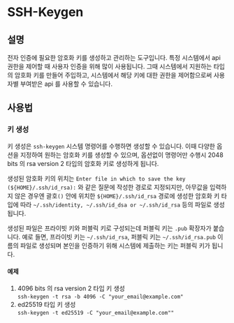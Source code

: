 <style>
  h1:first-of-type { display:none; }
</style>

# [맥쓰네 블로그](/ "https://home-max.github.io")

# SSH-Keygen
## 설명
전자 인증에 필요한 암호화 키를 생성하고 관리하는 도구입니다.
특정 시스템에서 api 권한을 제어할 때 사용자 인증을 위해 많이 사용됩니다.
그때 시스템에서 지원하는 타입의 암호화 키를 만들어 주입하고, 시스템에서 해당 키에 대한 권한을 제어함으로써 사용자별 부여받은 api 를 사용할 수 있습니다.

## 사용법
### 키 생성

키 생성은 `ssh-keygen` 시스템 명령어를 수행하면 생성할 수 있습니다.
이때 다양한 옵션을 지정하여 원하는 암호화 키를 생성할 수 있으며, 옵션없이 명령어만 수행시 2048 bits 의 rsa version 2 타입의 암호화 키로 생성하게 됩니다.

생성된 암호화 키의 위치는 `Enter file in which to save the key (${HOME}/.ssh/id_rsa):` 와 같은 질문에 작성한 경로로 지정되지만, 아무값을 입력하지 않은 경우엔 괄호`()` 안에 위치한 `${HOME}/.ssh/id_rsa` 경로에 생성한 암호화 키 타입에 따라 `~/.ssh/identity, ~/.ssh/id_dsa or ~/.ssh/id_rsa` 등의 파일로 생성됩니다.

생성된 파일은 프라이빗 키와 퍼블릭 키로 구성되는데 퍼블릭 키는 `.pub` 확장자가 붙습니다. 예로 들면, 프라이빗 키는 `~/.ssh/id_rsa`, 퍼블릭 키는 `~/.ssh/id_rsa.pub` 이름의 파일로 생성되며 본인을 인증하기 위해 시스템에 제출하는 키는 퍼블릭 키가 됩니다.

#### 예제
1. 4096 bits 의 rsa version 2 타입 키 생성  
  `ssh-keygen -t rsa -b 4096 -C "your_email@example.com"`
1. ed25519 타입 키 생성  
  `ssh-keygen -t ed25519 -C "your_email@example.com""`
